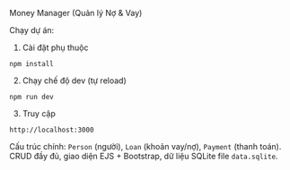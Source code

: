 Money Manager (Quản lý Nợ & Vay)

Chạy dự án:

1. Cài đặt phụ thuộc
```
npm install
```

2. Chạy chế độ dev (tự reload)
```
npm run dev
```

3. Truy cập
```
http://localhost:3000
```

Cấu trúc chính: `Person` (người), `Loan` (khoản vay/nợ), `Payment` (thanh toán). CRUD đầy đủ, giao diện EJS + Bootstrap, dữ liệu SQLite file `data.sqlite`.


